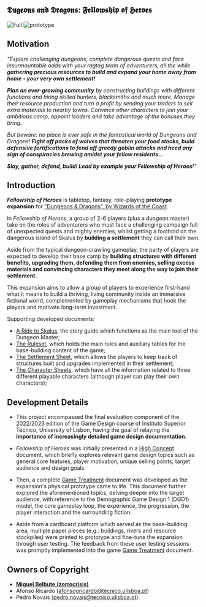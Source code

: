 ## **𝕯𝖚𝖌𝖊𝖔𝖓𝖘 𝖆𝖓𝖉 𝕯𝖗𝖆𝖌𝖔𝖓𝖘: 𝕱𝖊𝖑𝖑𝖔𝖜𝖘𝖍𝖎𝖕 𝖔𝖋 𝕳𝖊𝖗𝖔𝖊𝖘**

![Full](https://github.com/user-attachments/assets/bbeac888-048f-47f6-9bde-e51b08dca485)
![prototype](https://github.com/user-attachments/assets/9c6588e3-73a4-43ee-911f-52dd409f6787)


## **Motivation**

*"Explore challenging dungeons, complete dangerous quests and face insurmountable odds with your ragtag team of adventurers, all the while **gathering precious resources to build and expand your home away from home - your very own settlement!***

***Plan an ever-growing community** by constructing buildings with different functions and hiring skilled hunters, blacksmiths and much more. Manage their resource production and turn a profit by sending your traders to sell extra materials to nearby towns. Convince other characters to join your ambitious camp, appoint leaders and take advantage of the bonuses they bring.*

*But beware: no place is ever safe in the fantastical world of Dungeons and Dragons! **Fight off packs of wolves that threaten your food stocks, build defensive fortifications to fend off greedy goblin attacks and heed any sign of conspiracies brewing amidst your fellow residents…***

***Slay, gather, defend, build! Lead by example your Fellowship of Heroes**!"*


## **Introduction**

***Fellowship of Heroes*** is tabletop, fantasy, role-playing **prototype expansion** for ["Dungeons & Dragons", by Wizards of the Coast](https://dnd.wizards.com/).

In *Fellowship of Heroes*, a group of 2-6 players (plus a dungeon master) take on the roles of adventurers who must face a challenging campaign full of unexpected quests and mighty enemies, whilst getting a foothold on the dangerous island of Skalus by **building a settlement** they can call their own.

Aside from the typical dungeon-crawling gameplay, the party of players are expected to develop their base camp by **building structures with different benefits, upgrading them, defending them from enemies, selling excess materials and convincing characters they meet along the way to join their settlement**.

This expansion aims to allow a group of players to experience first-hand what it means to build a thriving, living community inside an immersive fictional world, complemented by gameplay mechanisms that hook the players and motivate long-term investment.

Supporting developed documents:
- [A Ride to Skalus](https://github.com/zorrocrisis/FellowshipOfHeroes/blob/main/Full%20Expansion/Main%20Story%20-%20A%20Ride%20to%20Skalus.pdf), the story guide which functions as the main tool of the Dungeon Master;
- [The Ruleset](https://github.com/zorrocrisis/FellowshipOfHeroes/blob/main/Full%20Expansion/Ruleset.pdf), which holds the main rules and auxiliary tables for the base-building content of the game;
- [The Settlement Sheet](https://github.com/zorrocrisis/FellowshipOfHeroes/blob/main/Full%20Expansion/Settlement%20Sheet.pdf), which allows the players to keep track of structures built and upgrades implemented in their settlement;
- [The Character Sheets](https://github.com/zorrocrisis/FellowshipOfHeroes/tree/main/Full%20Expansion/Characters), which have all the information related to three different playable characters (although player can play their own characters);

## **Development Details**

- This project encompassed the final evaluation component of the 2022/2023 edition of the Game Design course of Instituto Superior Técnico, University of Lisbon, having the goal of relaying the **importance of increasingly detailed game design documentation.**

- *Fellowship of Heroes* was initially presented in a [High Concept](https://github.com/zorrocrisis/FellowshipOfHeroes/blob/main/High%20Concept.pdf) document, which briefly explores relevant game design topics such as general core features, player motivation, unique selling points, target audience and design goals.

- Then, a complete [Game Treatment](https://github.com/zorrocrisis/FellowshipOfHeroes/blob/main/Game%20Treatment.pdf) document was developed as the expansion's physical prototype came to life. This document further explored the aforementioned topics, delving deeper into the target audience, with reference to the Demographic Game Design 1 (DGD1) model, the core gameplay loop, the experience, the progression, the player interaction and the surrounding fiction.

- Aside from a cardboard platform which served as the base-building area, multiple paper pieces (e.g.: buildings, rivers and resource stockpiles) were printed to prototype and fine-tune the expansion through user testing. The feedback from these user testing sessions was promptly implemented into the game [Game Treatment](https://github.com/zorrocrisis/FellowshipOfHeroes/blob/main/Game%20Treatment.pdf) document.

## **Owners of Copyright**

- **[Miguel Belbute (zorrocrisis)](https://github.com/zorrocrisis)**
- Afonso Ricardo (afonsogricardo@tecnico.ulisboa.pt)
- Pedro Novais (pedro.novais@tecnico.ulisboa.pt).
